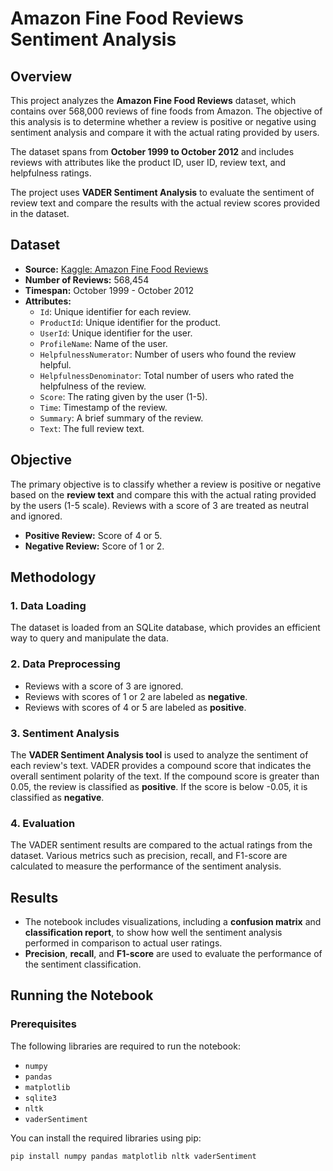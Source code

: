 # Amazon Fine Food Reviews Sentiment Analysis

## Overview

This project analyzes the **Amazon Fine Food Reviews** dataset, which contains over 568,000 reviews of fine foods from Amazon. The objective of this analysis is to determine whether a review is positive or negative using sentiment analysis and compare it with the actual rating provided by users.

The dataset spans from **October 1999 to October 2012** and includes reviews with attributes like the product ID, user ID, review text, and helpfulness ratings.

The project uses **VADER Sentiment Analysis** to evaluate the sentiment of review text and compare the results with the actual review scores provided in the dataset.

## Dataset

- **Source:** [Kaggle: Amazon Fine Food Reviews](https://www.kaggle.com/snap/amazon-fine-food-reviews)
- **Number of Reviews:** 568,454
- **Timespan:** October 1999 - October 2012
- **Attributes:**
  - `Id`: Unique identifier for each review.
  - `ProductId`: Unique identifier for the product.
  - `UserId`: Unique identifier for the user.
  - `ProfileName`: Name of the user.
  - `HelpfulnessNumerator`: Number of users who found the review helpful.
  - `HelpfulnessDenominator`: Total number of users who rated the helpfulness of the review.
  - `Score`: The rating given by the user (1-5).
  - `Time`: Timestamp of the review.
  - `Summary`: A brief summary of the review.
  - `Text`: The full review text.

## Objective

The primary objective is to classify whether a review is positive or negative based on the **review text** and compare this with the actual rating provided by the users (1-5 scale). Reviews with a score of 3 are treated as neutral and ignored.

- **Positive Review:** Score of 4 or 5.
- **Negative Review:** Score of 1 or 2.

## Methodology

### 1. Data Loading
The dataset is loaded from an SQLite database, which provides an efficient way to query and manipulate the data.

### 2. Data Preprocessing
- Reviews with a score of 3 are ignored.
- Reviews with scores of 1 or 2 are labeled as **negative**.
- Reviews with scores of 4 or 5 are labeled as **positive**.

### 3. Sentiment Analysis
The **VADER Sentiment Analysis tool** is used to analyze the sentiment of each review's text. VADER provides a compound score that indicates the overall sentiment polarity of the text. If the compound score is greater than 0.05, the review is classified as **positive**. If the score is below -0.05, it is classified as **negative**.

### 4. Evaluation
The VADER sentiment results are compared to the actual ratings from the dataset. Various metrics such as precision, recall, and F1-score are calculated to measure the performance of the sentiment analysis.

## Results

- The notebook includes visualizations, including a **confusion matrix** and **classification report**, to show how well the sentiment analysis performed in comparison to actual user ratings.
- **Precision**, **recall**, and **F1-score** are used to evaluate the performance of the sentiment classification.

## Running the Notebook

### Prerequisites
The following libraries are required to run the notebook:
- `numpy`
- `pandas`
- `matplotlib`
- `sqlite3`
- `nltk`
- `vaderSentiment`

You can install the required libraries using pip:

```bash
pip install numpy pandas matplotlib nltk vaderSentiment
